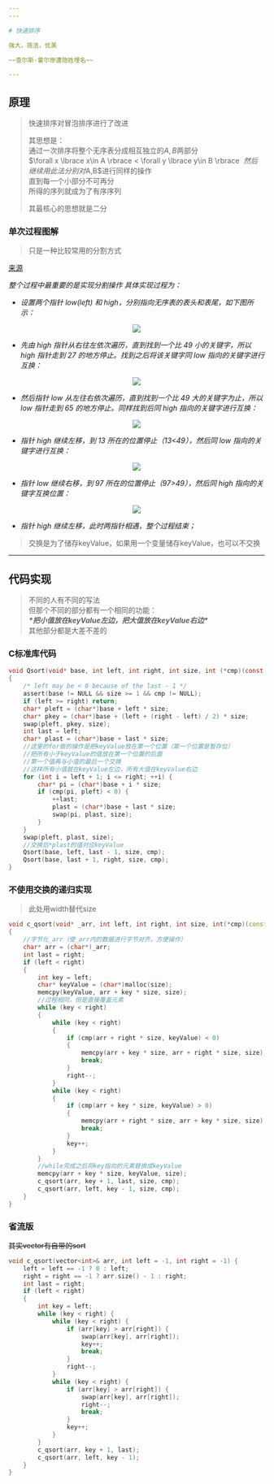 ```yaml
---
---

# 快速排序

强大，简洁，优美

~~查尔斯·霍尔惨遭隐姓埋名~~

---
```


## 原理

>快速排序对冒泡排序进行了改进
>
>其思想是：\
>通过一次排序将整个无序表分成相互独立的$A,B$两部分\
>$\forall x \lbrace x\in A \rbrace < \forall y \lbrace y\in B \rbrace $\
>然后继续用此法分别对$A,B$进行同样的操作\
>直到每一个小部分不可再分\
>所得的序列就成为了有序序列
>
>其最核心的思想就是二分

### 单次过程图解

>只是一种比较常用的分割方式

[来源](http://data.biancheng.net/view/71.html)

*整个过程中最重要的是实现分割操作*
*具体实现过程为：*

+ *设置两个指针 low(left) 和 high，分别指向无序表的表头和表尾，如下图所示：*

<center><img src="http://data.biancheng.net/uploads/allimg/171107/2-1G10G04923K2.png"></center>

+ *先由 high 指针从右往左依次遍历，直到找到一个比 49 小的关键字，所以 high 指针走到 27 的地方停止。找到之后将该关键字同 low 指向的关键字进行互换：*

<center><img src="http://data.biancheng.net/uploads/allimg/171107/2-1G10G049532B.png"></center>

+ *然后指针 low 从左往右依次遍历，直到找到一个比 49 大的关键字为止，所以 low 指针走到 65 的地方停止。同样找到后同 high 指向的关键字进行互换：*

<center><img src="http://data.biancheng.net/uploads/allimg/171107/2-1G10G05009508.png"></center>

+ *指针 high 继续左移，到 13 所在的位置停止（13<49），然后同 low 指向的关键字进行互换：*

<center><img src="http://data.biancheng.net/uploads/allimg/171107/2-1G10G05034131.png"></center>

+ *指针 low 继续右移，到 97 所在的位置停止（97>49），然后同 high 指向的关键字互换位置：*

<center><img src="http://data.biancheng.net/uploads/allimg/171107/2-1G10G05050L2.png"></center>

+ *指针 high 继续左移，此时两指针相遇，整个过程结束；*

>交换是为了储存keyValue，如果用一个变量储存keyValue，也可以不交换

---

## 代码实现

>不同的人有不同的写法\
>但那个不同的部分都有一个相同的功能：\
>***\*把小值放在keyValue左边，把大值放在keyValue右边\****\
>其他部分都是大差不差的

### C标准库代码

```c
void Qsort(void* base, int left, int right, int size, int (*cmp)(const void* a, const void* b))
{
    /* left may be < 0 because of the last - 1 */
    assert(base != NULL && size >= 1 && cmp != NULL);
    if (left >= right) return;
    char* pleft = (char*)base + left * size;
    char* pkey = (char*)base + (left + (right - left) / 2) * size;
    swap(pleft, pkey, size);
    int last = left;
    char* plast = (char*)base + last * size;
    //这里的for做的操作是把keyValue放在第一个位置（第一个位置是暂存位）
    //把所有小于keyValue的值放在第一个位置的后面
    //第一个值再与小值的最后一个交换
    //这样所有小值就在keyValue左边，所有大值在keyValue右边
    for (int i = left + 1; i <= right; ++i) {
        char* pi = (char*)base + i * size;
        if (cmp(pi, pleft) < 0) {
            ++last;
            plast = (char*)base + last * size;
            swap(pi, plast, size);
        }
    }
    swap(pleft, plast, size);
    //交换后*plast的值对应keyValue
    Qsort(base, left, last - 1, size, cmp);
    Qsort(base, last + 1, right, size, cmp);
}
```

### 不使用交换的递归实现

> 此处用width替代size

```cpp
void c_qsort(void* _arr, int left, int right, int size, int(*cmp)(const void* a, const void* b))
{
    //字节化_arr（使_arr内的数据进行字节对齐，方便操作）
    char* arr = (char*)_arr;
    int last = right;
    if (left < right)
    {
        int key = left;
        char* keyValue = (char*)malloc(size);
        memcpy(keyValue, arr + key * size, size);
        //过程相同，但是直接覆盖元素
        while (key < right)
        {
            while (key < right)
            {
                if (cmp(arr + right * size, keyValue) < 0)
                {
                    memcpy(arr + key * size, arr + right * size, size);
                    break;
                }
                right--;
            }
            while (key < right)
            {
                if (cmp(arr + key * size, keyValue) > 0)
                {
                    memcpy(arr + right * size, arr + key * size, size);
                    break;
                }
                key++;
            }
        }
        //while完成之后将key指向的元素替换成keyValue
        memcpy(arr + key * size, keyValue, size);
        c_qsort(arr, key + 1, last, size, cmp);
        c_qsort(arr, left, key - 1, size, cmp);
    }
}
```

### 省流版

~~其实vector有自带的sort~~

```cpp
void c_qsort(vector<int>& arr, int left = -1, int right = -1) {
    left = left == -1 ? 0 : left;
    right = right == -1 ? arr.size() - 1 : right;
    int last = right;
    if (left < right)
    {
        int key = left;
        while (key < right) {
            while (key < right) {
                if (arr[key] > arr[right]) {
                    swap(arr[key], arr[right]);
                    key++;
                    break;
                }
                right--;
            }
            while (key < right) {
                if (arr[key] > arr[right]) {
                    swap(arr[key], arr[right]);
                    right--;
                    break;
                }
                key++;
            }
        }
        c_qsort(arr, key + 1, last);
        c_qsort(arr, left, key - 1);
    }
}
```
